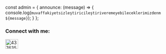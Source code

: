 const admin = {
announce: (message) => {
console.log(`muvaffakiyetsizleştiricileştiriveremeyebileceklerimizdenm ${message}`);
}
};






<h3 align="left">Connect with me:</h3>
<p align="left">

<a href="https://discord.com/users/437635905537179660" target="blank"><img align="center" src="https://raw.githubusercontent.com/rahuldkjain/github-profile-readme-generator/master/src/images/icons/Social/discord.svg" alt="437635905537179660" height="30" width="40" /></a>
</p>
